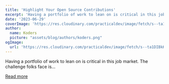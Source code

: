 ```yaml
---
title: 'Highlight Your Open Source Contributions'
excerpt: 'Having a portfolio of work to lean on is critical in this job market. The challenge folks face is...'
date: '2023-06-29'
coverImage: 'https://res.cloudinary.com/practicaldev/image/fetch/s--ta1DIBkK--/c_imagga_scale,f_auto,fl_progressive,h_420,q_auto,w_1000/https://dev-to-uploads.s3.amazonaws.com/uploads/articles/styyxtn5f7abufe75rjv.png'
author:
  name: Koders
  picture: "assets/blog/authors/koders.png"
ogImage:
  url: 'https://res.cloudinary.com/practicaldev/image/fetch/s--ta1DIBkK--/c_imagga_scale,f_auto,fl_progressive,h_420,q_auto,w_1000/https://dev-to-uploads.s3.amazonaws.com/uploads/articles/styyxtn5f7abufe75rjv.png'
---
```


Having a portfolio of work to lean on is critical in this job market. The challenge folks face is...

[Read more](https://dev.to/opensauced/highlight-your-open-source-contribution-4chd)
